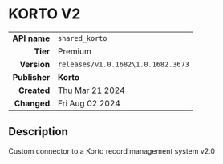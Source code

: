 # KORTO V2
| | |
|-:|-|
|**API name**|`shared_korto`|
|**Tier**|Premium|
|**Version**|`releases/v1.0.1682\1.0.1682.3673`|
|**Publisher**|**Korto**|
|**Created**|Thu Mar 21 2024|
|**Changed**|Fri Aug 02 2024|

## Description
Custom connector to a Korto record management system v2.0
